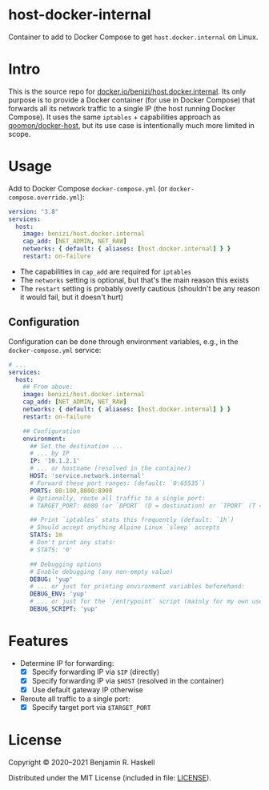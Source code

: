 # host-docker-internal

Container to add to Docker Compose to get `host.docker.internal` on Linux.

# Intro

This is the source repo for [docker.io/benizi/host.docker.internal][dockerhub].
Its only purpose is to provide a Docker container (for use in Docker Compose) that forwards all its network traffic to a single IP (the host running Docker Compose).
It uses the same `iptables` + capabilities approach as [qoomon/docker-host][original], but its use case is intentionally much more limited in scope.

[dockerhub]: https://hub.docker.com/repository/docker/benizi/host.docker.internal
[original]: https://github.com/qoomon/docker-host

# Usage

Add to Docker Compose `docker-compose.yml` (or `docker-compose.override.yml`):

```yaml
version: "3.8"
services:
  host:
    image: benizi/host.docker.internal
    cap_add: [NET_ADMIN, NET_RAW]
    networks: { default: { aliases: [host.docker.internal] } }
    restart: on-failure
```

- The capabilities in `cap_add` are required for `iptables`
- The `networks` setting is optional, but that's the main reason this exists
- The `restart` setting is probably overly cautious (shouldn't be any reason it would fail, but it doesn't hurt)

## Configuration

Configuration can be done through environment variables, e.g., in the `docker-compose.yml` service:

```yaml
# ...
services:
  host:
    ## From above:
    image: benizi/host.docker.internal
    cap_add: [NET_ADMIN, NET_RAW]
    networks: { default: { aliases: [host.docker.internal] } }
    restart: on-failure

    ## Configuration
    environment:
      ## Set the destination ...
      # ... by IP
      IP: '10.1.2.1'
      # ... or hostname (resolved in the container)
      HOST: 'service.network.internal'
      # Forward these port ranges: (default: `0:65535`)
      PORTS: 80:100,8800:8900
      # Optionally, route all traffic to a single port:
      # TARGET_PORT: 8080 (or `DPORT` (D = destination) or `TPORT` (T = target))

      ## Print `iptables` stats this frequently (default: `1h`)
      # Should accept anything Alpine Linux `sleep` accepts
      STATS: 1m
      # Don't print any stats:
      # STATS: '0'

      ## Debugging options
      # Enable debugging (any non-empty value)
      DEBUG: 'yup'
      # ... or just for printing environment variables beforehand:
      DEBUG_ENV: 'yup'
      # ... or just for the `/entrypoint` script (mainly for my own use):
      DEBUG_SCRIPT: 'yup'
```

# Features

- Determine IP for forwarding:
  - [x] Specify forwarding IP via `$IP` (directly)
  - [x] Specify forwarding IP via `$HOST` (resolved in the container)
  - [x] Use default gateway IP otherwise
- Reroute all traffic to a single port:
  - [x] Specify target port via `$TARGET_PORT`

# License

Copyright © 2020–2021 Benjamin R. Haskell

Distributed under the MIT License (included in file: [LICENSE](LICENSE)).
